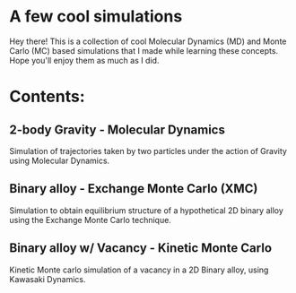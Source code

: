 # A few cool simulations
Hey there! This is a collection of cool Molecular Dynamics (MD) and Monte Carlo (MC) based simulations that I made while learning these concepts. Hope you'll enjoy them as much as I did.

# Contents:

## 2-body Gravity - Molecular Dynamics

Simulation of trajectories taken by two particles under the action of Gravity using Molecular Dynamics.

## Binary alloy - Exchange Monte Carlo (XMC)

Simulation to obtain equilibrium structure of a hypothetical 2D binary alloy using the Exchange Monte Carlo technique.

## Binary alloy w/ Vacancy - Kinetic Monte Carlo

Kinetic Monte carlo simulation of a vacancy in a 2D Binary alloy, using Kawasaki Dynamics.
